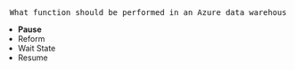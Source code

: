 <pre> What function should be performed in an Azure data warehouse when it is not currently in use to prevent charges? </pre>
<ul>
	<li><b>Pause </b></li>
	<li> Reform </li>
	<li> Wait State </li>
	<li> Resume </li>
</ul>
